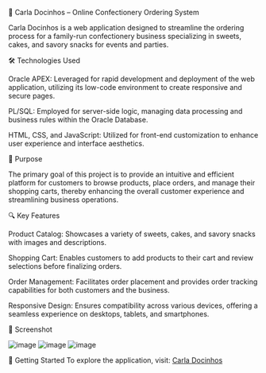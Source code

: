 🍰 Carla Docinhos – Online Confectionery Ordering System

Carla Docinhos is a web application designed to streamline the ordering process for a family-run confectionery business specializing in sweets, cakes, and savory snacks for events and parties.

🛠️ Technologies Used

Oracle APEX: Leveraged for rapid development and deployment of the web application, utilizing its low-code environment to create responsive and secure pages.​

PL/SQL: Employed for server-side logic, managing data processing and business rules within the Oracle Database.​

HTML, CSS, and JavaScript: Utilized for front-end customization to enhance user experience and interface aesthetics.​

🎯 Purpose

The primary goal of this project is to provide an intuitive and efficient platform for customers to browse products, place orders, and manage their shopping carts, thereby enhancing the overall customer experience and streamlining business operations.

🔍 Key Features

Product Catalog: Showcases a variety of sweets, cakes, and savory snacks with images and descriptions.​

Shopping Cart: Enables customers to add products to their cart and review selections before finalizing orders.​

Order Management: Facilitates order placement and provides order tracking capabilities for both customers and the business.​

Responsive Design: Ensures compatibility across various devices, offering a seamless experience on desktops, tablets, and smartphones.​

📸 Screenshot

![image](https://github.com/user-attachments/assets/779783fd-c5aa-4055-b3c9-8dabde68aa2c)
![image](https://github.com/user-attachments/assets/76526fdd-d12a-4caf-b737-7a7cbfdb7cd4)
![image](https://github.com/user-attachments/assets/abab8879-567b-4c11-a3e0-c5da0f164b54)

🚀 Getting Started
To explore the application, visit: [Carla Docinhos](https://apex.oracle.com/pls/apex/r/sovngard/carla_docinhos/home)
